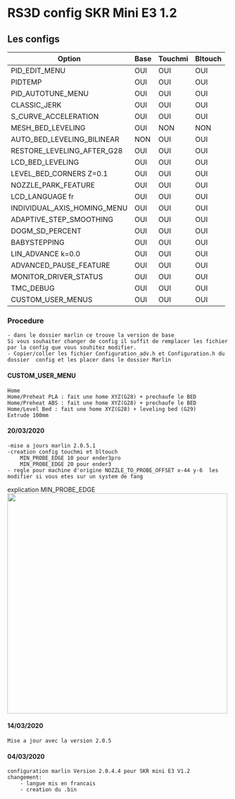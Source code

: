# RS3D config SKR Mini E3 1.2

## Les configs

   
 Option                         |Base      |  Touchmi |  Bltouch |
 -------------------------------|----------|----------|----------|
 PID_EDIT_MENU                  |   OUI    |   OUI    |   OUI    |
 PIDTEMP                        |   OUI    |   OUI    |   OUI    |
 PID_AUTOTUNE_MENU              |   OUI    |   OUI    |   OUI    |
 CLASSIC_JERK                   |   OUI    |   OUI    |   OUI    |  
 S_CURVE_ACCELERATION           |   OUI    |   OUI    |   OUI    |
 MESH_BED_LEVELING              |   OUI    |   NON    |   NON    |
 AUTO_BED_LEVELING_BILINEAR     |   NON    |   OUI    |   OUI    |
 RESTORE_LEVELING_AFTER_G28     |   OUI    |   OUI    |   OUI    |
 LCD_BED_LEVELING               |   OUI    |   OUI    |   OUI    |
 LEVEL_BED_CORNERS Z=0.1        |   OUI    |   OUI    |   OUI    |
 NOZZLE_PARK_FEATURE            |   OUI    |   OUI    |   OUI    |
 LCD_LANGUAGE fr                |   OUI    |   OUI    |   OUI    |
 INDIVIDUAL_AXIS_HOMING_MENU    |   OUI    |   OUI    |   OUI    |
 ADAPTIVE_STEP_SMOOTHING        |   OUI    |   OUI    |   OUI    |
 DOGM_SD_PERCENT                |   OUI    |   OUI    |   OUI    |
 BABYSTEPPING                   |   OUI    |   OUI    |   OUI    |
 LIN_ADVANCE k=0.0              |   OUI    |   OUI    |   OUI    |
 ADVANCED_PAUSE_FEATURE         |   OUI    |   OUI    |   OUI    |
 MONITOR_DRIVER_STATUS          |   OUI    |   OUI    |   OUI    |
 TMC_DEBUG                      |   OUI    |   OUI    |   OUI    |
 CUSTOM_USER_MENUS              |   OUI    |   OUI    |   OUI    |
 
### Procedure 
    - dans le dossier marlin ce trouve la version de base
    Si vous souhaiter changer de config il suffit de remplacer les fichier par la config que vous souhitez modifier. 
    - Copier/coller les fichier Configuration_adv.h et Configuration.h du dossier  config et les placer dans le dossier Marlin
    
#### CUSTOM_USER_MENU
    Home
    Home/Preheat PLA : fait une home XYZ(G28) + prechaufe le BED 
    Home/Preheat ABS : fait une home XYZ(G28) + prechaufe le BED 
    Home/Level Bed : fait une home XYZ(G28) + leveling bed (G29)
    Extrude 100mm   


#### 20/03/2020
    -mise a jours marlin 2.0.5.1
    -creation config touchmi et bltouch
        MIN_PROBE_EDGE 10 pour ender3pro
        MIN_PROBE_EDGE 20 pour ender3 
    - regle pour machine d'origine NOZZLE_TO_PROBE_OFFSET x-44 y-6  les modifier si vous etes sur un system de fang

explication MIN_PROBE_EDGE         
<img align="center" width=500 src="https://github.com/RepairSyl/Marlin_Partage/blob/master/MIN_PROBE_EDGE.PNG" />

#### 14/03/2020
    Mise a jour avec la version 2.0.5

#### 04/03/2020
    configuration marlin Version 2.0.4.4 pour SKR mini E3 V1.2 
    changement:
        - langue mis en francais
        - creation du .bin